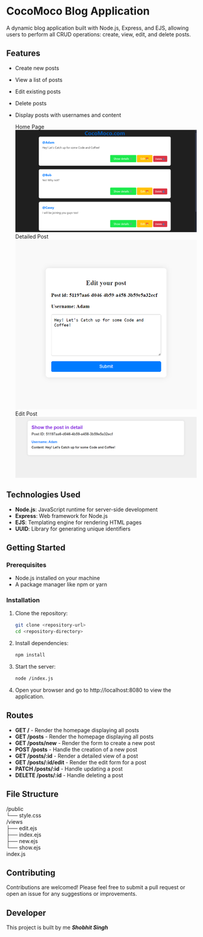 # CocoMoco Blog Application
A dynamic blog application built with Node.js, Express, and EJS, allowing users to perform all CRUD operations: create, view, edit, and delete posts.

## Features

- Create new posts
- View a list of posts
- Edit existing posts
- Delete posts
- Display posts with usernames and content

  Home Page<img src= "https://github.com/theshobhitsingh/CocoMoco.com/blob/main/Images%20of%20Project/Home%20Page.png?raw=true"> <br>
  Detailed Post <img src = "https://github.com/theshobhitsingh/CocoMoco.com/blob/main/Images%20of%20Project/Edit%20Post.png?raw=true">  <br>
  Edit Post <img src = "https://github.com/theshobhitsingh/CocoMoco.com/blob/main/Images%20of%20Project/Detailed%20Post.png?raw=true"> 

## Technologies Used

- **Node.js**: JavaScript runtime for server-side development
- **Express**: Web framework for Node.js
- **EJS**: Templating engine for rendering HTML pages
- **UUID**: Library for generating unique identifiers

## Getting Started

### Prerequisites

- Node.js installed on your machine
- A package manager like npm or yarn

### Installation

1. Clone the repository:

   ```bash
   git clone <repository-url>
   cd <repository-directory>
   
2. Install dependencies:

   ```bash
   npm install
   
3. Start the server:

   ```bash
   node /index.js

4. Open your browser and go to http://localhost:8080 to view the application.

## Routes

- **GET /** - Render the homepage displaying all posts
- **GET /posts** - Render the homepage displaying all posts
- **GET /posts/new** - Render the form to create a new post
- **POST /posts** - Handle the creation of a new post
- **GET /posts/:id** - Render a detailed view of a post
- **GET /posts/:id/edit** - Render the edit form for a post
- **PATCH /posts/:id** - Handle updating a post
- **DELETE /posts/:id** - Handle deleting a post

## File Structure
/public <br>
└── style.css <br>
/views <br>
  ├── edit.ejs <br>
  ├── index.ejs <br>
  ├── new.ejs <br>
  └── show.ejs <br>
index.js

## Contributing
Contributions are welcomed! Please feel free to submit a pull request or open an issue for any suggestions or improvements.

## Developer
This project is built by me ***Shobhit Singh***
